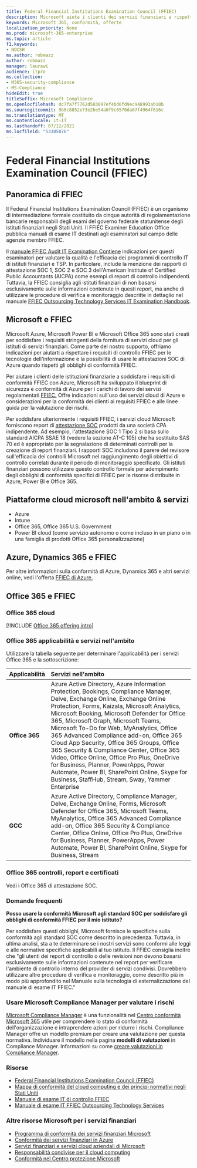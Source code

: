 ```yaml
---
title: Federal Financial Institutions Examination Council (FFIEC)
description: Microsoft aiuta i clienti dei servizi finanziari a rispettare i requisiti di controllo del Federal Financial Institutions Examination Council (FFIEC).
keywords: Microsoft 365, conformità, offerte
localization_priority: None
ms.prod: microsoft-365-enterprise
ms.topic: article
f1.keywords:
- NOCSH
ms.author: robmazz
author: robmazz
manager: laurawi
audience: itpro
ms.collection:
- M365-security-compliance
- MS-Compliance
hideEdit: true
titleSuffix: Microsoft Compliance
ms.openlocfilehash: dc7fa7f7762d503097ef4bd6fd9ec948993ab10b
ms.sourcegitcommit: 9b0c8852e73e2be54a0f9c6570da67f4964f616c
ms.translationtype: MT
ms.contentlocale: it-IT
ms.lasthandoff: 07/12/2021
ms.locfileid: "53385076"
---
```

# <a name="federal-financial-institutions-examination-council-ffiec"></a>Federal Financial Institutions Examination Council (FFIEC)

## <a name="ffiec-overview"></a>Panoramica di FFIEC

Il Federal Financial Institutions Examination Council (FFIEC) è un organismo di intermediazione formale costituito da cinque autorità di regolamentazione bancarie responsabili degli esami del governo federale statunitense degli istituti finanziari negli Stati Uniti. Il FFIEC Examiner Education Office pubblica manuali di esame IT destinati agli esaminatori sul campo delle agenzie membro FFIEC.

Il [manuale FFIEC Audit IT Examination Contiene](https://ithandbook.ffiec.gov/it-booklets/audit.aspx) indicazioni per questi esaminatori per valutare la qualità e l'efficacia dei programmi di controllo IT di istituti finanziari e TSP. In particolare, include la menzione dei rapporti di attestazione SOC 1, SOC 2 e SOC 3 dell'American Institute of Certified Public Accountants (AICPA) come esempi di report di controllo indipendenti. Tuttavia, la FFIEC consiglia agli istituti finanziari di non basarsi esclusivamente sulle informazioni contenute in questi report, ma anche di utilizzare le procedure di verifica e monitoraggio descritte in dettaglio nel manuale [FFIEC Outsourcing Technology Services IT Examination Handbook](https://ithandbook.ffiec.gov/it-booklets/outsourcing-technology-services.aspx).

## <a name="microsoft-and-ffiec"></a>Microsoft e FFIEC

Microsoft Azure, Microsoft Power BI e Microsoft Office 365 sono stati creati per soddisfare i requisiti stringenti della fornitura di servizi cloud per gli istituti di servizi finanziari. Come parte del nostro supporto, offriamo indicazioni per aiutarti a rispettare i requisiti di controllo FFIEC per le tecnologie dell'informazione e la possibilità di usare le attestazioni SOC di Azure quando rispetti gli obblighi di conformità FFIEC.

Per aiutare i clienti delle istituzioni finanziarie a soddisfare i requisiti di conformità FFIEC con Azure, Microsoft ha sviluppato il blueprint di sicurezza e conformità di Azure per i carichi di lavoro dei servizi regolamentati [FFIEC.](https://servicetrust.microsoft.com/ViewPage/FFIECBlueprint) Offre indicazioni sull'uso dei servizi cloud di Azure e considerazioni per la conformità dei clienti ai requisiti FFIEC e alle linee guida per la valutazione dei rischi.

Per soddisfare ulteriormente i requisiti FFIEC, i servizi cloud Microsoft forniscono report di [attestazione SOC](offering-SOC.md) prodotti da una società CPA indipendente. Ad esempio, l'attestazione SOC 1 Tipo 2 si basa sullo standard AICPA SSAE 18 (vedere la sezione AT-C 105) che ha sostituito SAS 70 ed è appropriato per la segnalazione di determinati controlli per la creazione di report finanziari. I rapporti SOC includono il parere del revisore sull'efficacia dei controlli Microsoft nel raggiungimento degli obiettivi di controllo correlati durante il periodo di monitoraggio specificato. Gli istituti finanziari possono utilizzare questo controllo formale per adempimento degli obblighi di conformità specifici di FFIEC per le risorse distribuite in Azure, Power BI e Office 365.

## <a name="microsoft-in-scope-cloud-platforms--services"></a>Piattaforme cloud microsoft nell'ambito & servizi

- Azure
- Intune
- Office 365, Office 365 U.S. Government
- Power BI cloud (come servizio autonomo o come incluso in un piano o in una famiglia di prodotti Office 365 personalizzazione)

## <a name="azure-dynamics-365-and-ffiec"></a>Azure, Dynamics 365 e FFIEC

Per altre informazioni sulla conformità di Azure, Dynamics 365 e altri servizi online, vedi l'offerta [FFIEC di Azure.](/azure/compliance/offerings/offering-ffiec-us)

## <a name="office-365-and-ffiec"></a>Office 365 e FFIEC

### <a name="office-365-cloud-environments"></a>Office 365 cloud

[!INCLUDE [Office 365 offering intro](../includes/o365-offering-introduction.md)]

### <a name="office-365-applicability-and-in-scope-services"></a>Office 365 applicabilità e servizi nell'ambito

Utilizzare la tabella seguente per determinare l'applicabilità per i servizi Office 365 e la sottoscrizione:

| **Applicabilità** | **Servizi nell'ambito** |
|:------------------|:----------------------|
| **Office 365** | Azure Active Directory, Azure Information Protection, Bookings, Compliance Manager, Delve, Exchange Online, Exchange Online Protection, Forms, Kaizala, Microsoft Analytics, Microsoft Booking, Microsoft Defender for Office 365, Microsoft Graph, Microsoft Teams, Microsoft To-Do for Web, MyAnalytics, Office 365 Advanced Compliance add-on, Office 365 Cloud App Security, Office 365 Groups, Office 365 Security & Compliance Center, Office 365 Video, Office Online, Office Pro Plus, OneDrive for Business, Planner, PowerApps, Power Automate, Power BI, SharePoint Online, Skype for Business, StaffHub, Stream, Sway, Yammer Enterprise |
| **GCC** | Azure Active Directory, Compliance Manager, Delve, Exchange Online, Forms, Microsoft Defender for Office 365, Microsoft Teams, MyAnalytics, Office 365 Advanced Compliance add-on, Office 365 Security & Compliance Center, Office Online, Office Pro Plus, OneDrive for Business, Planner, PowerApps, Power Automate, Power BI, SharePoint Online, Skype for Business, Stream |

### <a name="office-365-audits-reports-and-certificates"></a>Office 365 controlli, report e certificati

Vedi i Office 365 di attestazione SOC.

### <a name="frequently-asked-questions"></a>Domande frequenti

**Posso usare la conformità Microsoft agli standard SOC per soddisfare gli obblighi di conformità FFIEC per il mio istituto?**

Per soddisfare questi obblighi, Microsoft fornisce le specifiche sulla conformità agli standard SOC come descritto in precedenza. Tuttavia, in ultima analisi, sta a te determinare se i nostri servizi sono conformi alle leggi e alle normative specifiche applicabili al tuo istituto. Il FFIEC consiglia inoltre che "gli utenti dei report di controllo o delle revisioni non devono basarsi esclusivamente sulle informazioni contenute nel report per verificare l'ambiente di controllo interno del provider di servizi condivisi. Dovrebbero utilizzare altre procedure di verifica e [](https://ithandbook.ffiec.gov/it-booklets/outsourcing-technology-services.aspx) monitoraggio, come descritto più in modo più approfondito nel Manuale sulla tecnologia di esternalizzazione del manuale di esame IT FFIEC."

### <a name="use-microsoft-compliance-manager-to-assess-your-risk"></a>Usare Microsoft Compliance Manager per valutare i rischi

[Microsoft Compliance Manager](/microsoft-365/compliance/compliance-manager) è una funzionalità nel [Centro conformità Microsoft 365](/microsoft-365/compliance/microsoft-365-compliance-center) utile per comprendere lo stato di conformità dell'organizzazione e intraprendere azioni per ridurre i rischi. Compliance Manager offre un modello premium per creare una valutazione per questa normativa. Individuare il modello nella pagina **modelli di valutazioni** in Compliance Manager. Informazioni su come [creare valutazioni in Compliance Manager](/microsoft-365/compliance/compliance-manager-assessments).

### <a name="resources"></a>Risorse

- [Federal Financial Institutions Examination Council (FFIEC)](https://www.ffiec.gov/)
- [Mappa di conformità del cloud computing e dei principi normativi negli Stati Uniti](https://servicetrust.microsoft.com/ViewPage/TrustDocuments?command=Download&downloadType=Document&downloadId=5b483567-00b0-4d86-96ae-ee887dadb61c&docTab=6d000410-c9e9-11e7-9a91-892aae8839ad_Compliance_Guides)
- [Manuale di esame IT di controllo FFIEC](https://ithandbook.ffiec.gov/it-booklets/audit.aspx)
- [Manuale di esame IT FFIEC Outsourcing Technology Services](https://ithandbook.ffiec.gov/it-booklets/outsourcing-technology-services.aspx)

### <a name="other-microsoft-resources-for-financial-services"></a>Altre risorse Microsoft per i servizi finanziari

- [Programma di conformità dei servizi finanziari Microsoft](https://www.microsoft.com/download/details.aspx?id=55332)
- [Conformità dei servizi finanziari in Azure](https://azure.microsoft.com/resources/videos/azurecon-2015-financial-services-compliance-in-azure/)
- [Servizi finanziari e servizi cloud aziendali di Microsoft](https://servicetrust.microsoft.com/viewpage/financialservicesoverview)
- [Responsabilità condivise per il cloud computing](https://aka.ms/sharedresponsibility)
- [Conformità nel Centro protezione Microsoft](https://www.microsoft.com/trust-center/compliance/compliance-overview)
